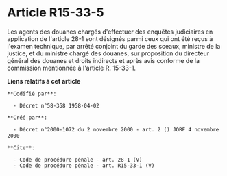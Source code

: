 # Article R15-33-5

Les agents des douanes chargés d'effectuer des enquêtes judiciaires en application de l'article 28-1 sont désignés parmi ceux
qui ont été reçus à l'examen technique, par arrêté conjoint du garde des sceaux, ministre de la justice, et du ministre
chargé des douanes, sur proposition du directeur général des douanes et droits indirects et après avis conforme de la
commission mentionnée à l'article R. 15-33-1.

**Liens relatifs à cet article**

	**Codifié par**:

	  - Décret n°58-358 1958-04-02

	**Créé par**:

	  - Décret n°2000-1072 du 2 novembre 2000 - art. 2 () JORF 4 novembre 2000

	**Cite**:

	  - Code de procédure pénale - art. 28-1 (V)
	  - Code de procédure pénale - art. R15-33-1 (V)
